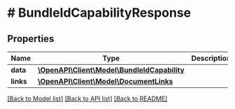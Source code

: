 # # BundleIdCapabilityResponse

## Properties

Name | Type | Description | Notes
------------ | ------------- | ------------- | -------------
**data** | [**\OpenAPI\Client\Model\BundleIdCapability**](BundleIdCapability.md) |  | 
**links** | [**\OpenAPI\Client\Model\DocumentLinks**](DocumentLinks.md) |  | 

[[Back to Model list]](../../README.md#documentation-for-models) [[Back to API list]](../../README.md#documentation-for-api-endpoints) [[Back to README]](../../README.md)


